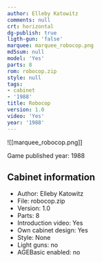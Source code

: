 ```yaml
---
author: Elleby Katowitz
comments: null
crt: horizontal
dg-publish: true
ligth-gun: 'false'
marquee: marquee_robocop.png
md5sum: null
model: 'Yes'
parts: 8
rom: robocop.zip
style: null
tags:
- cabinet
- '1988'
title: Robocop
version: 1.0
video: 'Yes'
year: '1988'
---
```


![[marquee_robocop.png]]

Game published year: 1988

## Cabinet information

- Author: Elleby Katowitz
- File: robocop.zip
- Version: 1.0
- Parts: 8
- Introduction video: Yes
- Own cabinet design: Yes
- Style: None
- Light guns: no
- AGEBasic enabled: no

